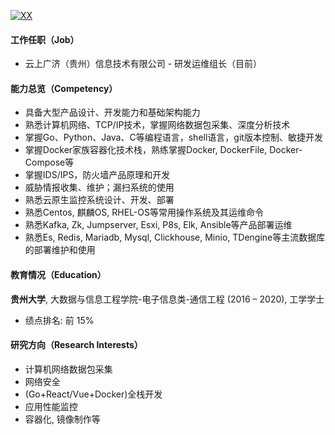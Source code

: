 [![XX](https://img.shields.io/badge/Xyu.io-github-blue?logo=github)](https://github.com/xyu-io)

#### 工作任职（Job）
+ 云上广济（贵州）信息技术有限公司 - 研发运维组长（目前）

#### 能力总览（Competency）
+ 具备大型产品设计、开发能力和基础架构能力         
+ 熟悉计算机网络、TCP/IP技术，掌握网络数据包采集、深度分析技术
+ 掌握Go、Python、Java、C等编程语言，shell语言，git版本控制、敏捷开发
+ 掌握Docker家族容器化技术栈，熟练掌握Docker, DockerFile, Docker-Compose等
+ 掌握IDS/IPS，防火墙产品原理和开发
+ 威胁情报收集、维护；漏扫系统的使用
+ 熟悉云原生监控系统设计、开发、部署
+ 熟悉Centos, 麒麟OS, RHEL-OS等常用操作系统及其运维命令
+ 熟悉Kafka, Zk, Jumpserver, Esxi, P8s, Elk, Ansible等产品部署运维
+ 熟悉Es, Redis, Mariadb, Mysql, Clickhouse, Minio, TDengine等主流数据库的部署维护和使用

#### 教育情况（Education）  
**贵州大学**, 大数据与信息工程学院-电子信息类-通信工程 (2016 – 2020), 工学学士 
+ 绩点排名: 前 15%

#### 研究方向（Research Interests）  
+ 计算机网络数据包采集
+ 网络安全
+ (Go+React/Vue+Docker)全栈开发
+ 应用性能监控
+ 容器化, 镜像制作等
